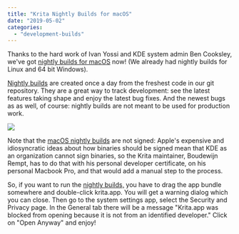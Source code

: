 ```yaml
---
title: "Krita Nightly Builds for macOS"
date: "2019-05-02"
categories: 
  - "development-builds"
---
```


Thanks to the hard work of Ivan Yossi and KDE system admin Ben Cooksley, we've got [nightly builds for macOS](https://binary-factory.kde.org/job/Krita_Nightly_MacOS_Build/) now! (We already had nightly builds for Linux and 64 bit Windows).

[Nightly builds](https://binary-factory.kde.org/job/Krita_Nightly_MacOS_Build/) are created once a day from the freshest code in our git repository. They are a great way to track development: see the latest features taking shape and enjoy the latest bug fixes. And the newest bugs as as well, of course: nightly builds are not meant to be used for production work.

[![](../images/nightlies_macos-fs8.png)](https://binary-factory.kde.org/job/Krita_Nightly_MacOS_Build/)

Note that the [macOS nightly builds](https://binary-factory.kde.org/job/Krita_Nightly_MacOS_Build/) are not signed: Apple's expensive and idiosyncratic ideas about how binaries should be signed mean that KDE as an organization cannot sign binaries, so the Krita maintainer, Boudewijn Rempt, has to do that with his personal developer certificate, on his personal Macbook Pro, and that would add a manual step to the process.

So, if you want to run the [nightly builds,](https://binary-factory.kde.org/job/Krita_Nightly_MacOS_Build/) you have to drag the app bundle somewhere and double-click krita.app. You will get a warning dialog which you can close. Then go to the system settings app, select the Security and Privacy page. In the General tab there will be a message "Krita.app was blocked from opening because it is not from an identified developer." Click on "Open Anyway" and enjoy!

